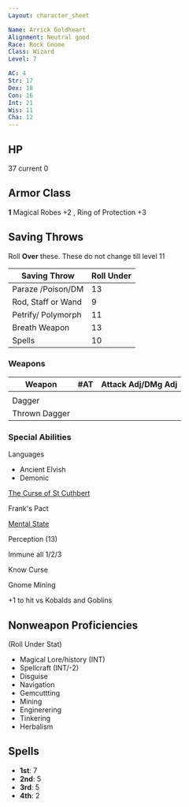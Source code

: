 ```yaml
---
Layout: character_sheet

Name: Arrick Goldheart
Alignment: Neutral good
Race: Rock Gnome
Class: Wizard
Level: 7

AC: 4
Str: 17
Dex: 18
Con: 16
Int: 21
Wis: 11
Cha: 12
---
```




## HP

37 current 0

## Armor Class 

**1** Magical Robes +2 , Ring of Protection +3 

## Saving Throws

Roll **Over** these. These do not change till level 11

| Saving Throw       | Roll Under |
| ------------------ | ---------- |
| Paraze /Poison/DM  | 13         |
| Rod, Staff or Wand | 9          |
| Petrify/ Polymorph | 11         |
| Breath Weapon      | 13         |
| Spells             | 10         |

### Weapons

| Weapon        | #AT  | Attack Adj/DMg Adj |
| ------------- | ---- | ------------------ |
|               |      |                    |
| Dagger        |      |                    |
| Thrown Dagger |      |                    |



### Special Abilities

Languages

- Ancient Elvish
- Demonic 

[The Curse of St Cuthbert](https://scottjbennett.com/toee/the_curse_of_st_cuthbert/)

Frank's Pact

[Mental State](./mental_state)

Perception (13)

Immune all 1/2/3

Know Curse

Gnome Mining

+1 to hit vs Kobalds and Goblins



## Nonweapon Proficiencies

(Roll Under Stat)

- Magical Lore/history (INT)
- Spellcraft (INT/-2)
- Disguise
- Navigation
- Gemcuttting
- Mining
- Enginerering
- Tinkering
- Herbalism

## Spells

- **1st**: 7
- **2nd**: 5
- **3rd**: 5
- **4th**: 2 



